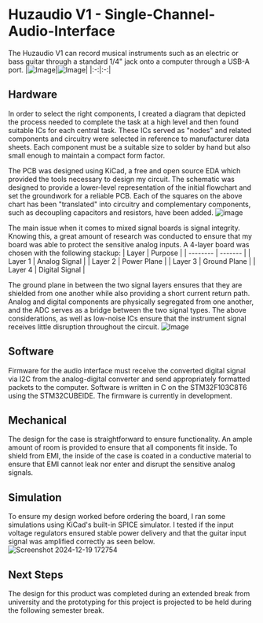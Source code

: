 # Huzaudio V1 - Single-Channel-Audio-Interface
The Huzaudio V1 can record musical instruments such as an electric or bass guitar through a standard 1/4" jack onto a computer through a USB-A port. 
|![Image](https://github.com/user-attachments/assets/6939a45c-0f0c-433f-be5a-2fe05eec53c0)|![Image](https://github.com/user-attachments/assets/6231063b-43f3-4933-8657-e58aa7f2eb36)|
|:-:|:-:|


## Hardware
In order to select the right components, I created a diagram that depicted the process needed to complete the task at a high level and then found suitable ICs for each central task. These ICs served as "nodes" and related components and circuitry were selected in reference to manufacturer data sheets. Each component must be a suitable size to solder by hand but also small enough to maintain a compact form factor. 

The PCB was designed using KiCad, a free and open source EDA which provided the tools necessary to design my circuit. The schematic was designed to provide a lower-level representation of the initial flowchart and set the groundwork for a reliable PCB. Each of the squares on the above chart has been "translated" into circuitry and complementary components, such as decoupling capacitors and resistors, have been added. 
![image](https://github.com/user-attachments/assets/432ac4f9-2ff3-4602-8694-038e7be1e174)

The main issue when it comes to mixed signal boards is signal integrity. Knowing this, a great amount of research was conducted to ensure that my board was able to protect the sensitive analog inputs. A 4-layer board was chosen with the following stackup:
| Layer    |   Purpose      |
| -------- |        ------- |
| Layer 1  | Analog Signal  |
| Layer 2  |  Power Plane   |
| Layer 3  |  Ground Plane  |
| Layer 4  | Digital Signal |

The ground plane in between the two signal layers ensures that they are shielded from one another while also providing a short current return path. Analog and digital components are physically segregated from one another, and the ADC serves as a bridge between the two signal types. The above considerations, as well as low-noise ICs ensure that the instrument signal receives little disruption throughout the circuit. 
![Image](https://github.com/user-attachments/assets/b8e87b8a-19eb-4a18-9e8b-ec671895981c)

## Software
Firmware for the audio interface must receive the converted digital signal via I2C from the analog-digital converter and send appropriately formatted packets to the computer. Software is written in C on the STM32F103C8T6 using the STM32CUBEIDE. The firmware is currently in development.

## Mechanical
The design for the case is straightforward to ensure functionality. An ample amount of room is provided to ensure that all components fit inside. To shield from EMI, the inside of the case is coated in a conductive material to ensure that EMI cannot leak nor enter and disrupt the sensitive analog signals.

## Simulation
To ensure my design worked before ordering the board, I ran some simulations using KiCad's built-in SPICE simulator. I tested if the input voltage regulators ensured stable power delivery and that the guitar input signal was amplified correctly as seen below.
![Screenshot 2024-12-19 172754](https://github.com/user-attachments/assets/8ecbbb42-d55f-4b9b-8eff-7ac639f1f66e)

## Next Steps
The design for this product was completed during an extended break from university and the prototyping for this project is projected to be held during the following semester break.
